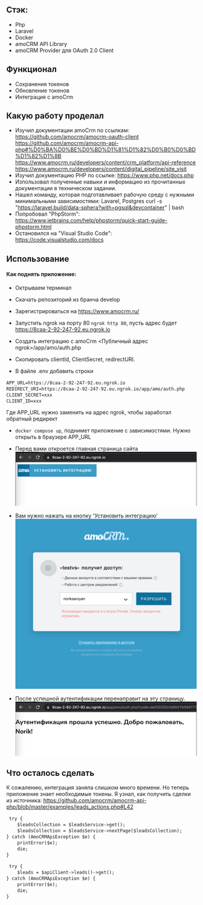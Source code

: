 
## Стэк:
- Php
- Laravel
- Docker
- amoCRM API Library
- amoCRM Provider для OAuth 2.0 Client

## Функционал  

- Сохранения токенов
- Обновление токенов 
- Интеграция с amoCrm

## Какую работу проделал
- Изучил документации amoCrm по ссылкам: https://github.com/amocrm/amocrm-oauth-client  https://github.com/amocrm/amocrm-api-php#%D0%BA%D0%BE%D0%BD%D1%81%D1%82%D0%B0%D0%BD%D1%82%D1%8B  https://www.amocrm.ru/developers/content/crm_platform/api-reference https://www.amocrm.ru/developers/content/digital_pipeline/site_visit
- Изучил документацию PHP по ссылке: https://www.php.net/docs.php
- Изпользовал полученные навыки и информацию из прочитанных документации в техническом задании.  
- Нашел команду, которая подготавливает рабочую среду с нужными минимальными зависимостями: Lavarel, Postgres 
 curl -s "https://laravel.build/data-sphera?with=pgsql&devcontainer" | bash
- Попробовал "PhpStorm": https://www.jetbrains.com/help/phpstorm/quick-start-guide-phpstorm.html
- Остановился на "Visual Studio Code": https://code.visualstudio.com/docs

## Использование
#### Как поднять приложение:
- Октрываем терминал
- Скачать репозиторий из бранча develop
- Зарегистрироваться на https://www.amocrm.ru/
- Запустить ngrok на порту 80 `ngrok http 80`, пусть адрес будет https://8caa-2-92-247-92.eu.ngrok.io
- Создать интеграцию с amoCrm <Публичный адрес ngrok>/app/amo/auth.php
- Скопировать clientId, ClientSecret, redirectURI. 

- В файле .env добавить строки
```
APP_URL=https://8caa-2-92-247-92.eu.ngrok.io
REDIRECT_URI=https://8caa-2-92-247-92.eu.ngrok.io/app/amo/auth.php
CLIENT_SECRET=xxx
CLIENT_ID=xxx
 ```
 Где APP_URL нужно заменить на адрес ngrok, чтобы заработал обратный редирект
 - `docker compose up`, поднимет приложение с зависимостями. Нужно открыть в браузере APP_URL

- Перед вами откроется главная страница сайта 
![1.png](./images/1.png)

- Вам нужно нажать на кнопку 'Установить интеграцию' 
![2.png](./images/2.png)

- После успешной аутентификации перенаправит на эту страницу. 
![3.png](./images/3.png)

## Что осталось сделать
К сожалению, интеграция заняла слишком много времени. Но теперь приложение знает необходимые токены. 
Я узнал, как получить сделки из источника: https://github.com/amocrm/amocrm-api-php/blob/master/examples/leads_actions.php#L42
```
 try {
    $leadsCollection = $leadsService->get();
    $leadsCollection = $leadsService->nextPage($leadsCollection);
} catch (AmoCRMApiException $e) {
    printError($e);
    die;
}
```

```
 try {
    $leads = $apiClient->leads()->get();
} catch (AmoCRMApiException $e) {
    printError($e);
    die;
}
 ```
